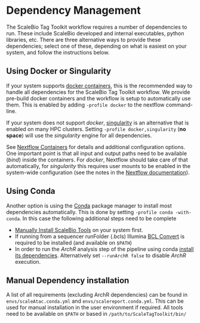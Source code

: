 # Dependency Management

The ScaleBio Tag Toolkit workflow requires a number of dependencies to run. These include ScaleBio developed and internal executables, python libraries, etc. There are three alternative ways to provide these dependencies; select one of these, depending on what is easiest on your system, and follow the instructions below.

## Using Docker or Singularity
If your system supports [docker containers](https://www.docker.com/), this is the recommended way to handle all dependencies for the ScaleBio Tag Toolkit workflow. We provide pre-build docker containers and the workflow is setup to automatically use them.
This is enabled by adding `-profile docker` to the nextflow command-line.

If your system does not support *docker*, [singularity](https://sylabs.io/docs/) is an alternative that is enabled on many HPC clusters. Setting `-profile docker,singularity` (**no space**) will use the _singularity_ engine for all dependencies. 

See [Nextflow Containers](https://www.nextflow.io/docs/latest/container.html) for details and additional configuration options. One important point is that all input and output paths need to be available (_bind_) inside the containers. For _docker_, Nextflow should take care of that automatically, for *singularity* this requires user mounts to be enabled in the system-wide configuration (see the notes in the [Nextflow documentation](https://www.nextflow.io/docs/latest/container.html#singularity)).

## Using Conda
Another option is using the [Conda](https://docs.conda.io/en/latest) package manager to install most dependencies automatically. This is done by setting `-profile conda -with-conda`. In this case the following additional steps need to be complete
- [Manually Install ScaleBio Tools](scaleBioTools.md) on your system first.
- If running from a sequencer runFolder (.bcls) Illumina [BCL Convert](https://support.illumina.com/sequencing/sequencing_software/bcl-convert.html) is required to be installed (and available on `$PATH`)
- In order to run the _ArchR_ analysis step of the pipeline using conda [install its dependencies](archrInConda.md). Alternatively set `--runArchR false` to disable _ArchR_ execution. 

## Manual Dependency installation
A list of all requirements (excluding ArchR dependencies) can be found in `envs/scaleAtac.conda.yml` and `envs/scalereport.conda.yml`. This can be used for manual installation in the user environment if required. All tools need to be available on `$PATH` or based in `/path/to/ScaleTagToolkit/bin/`
